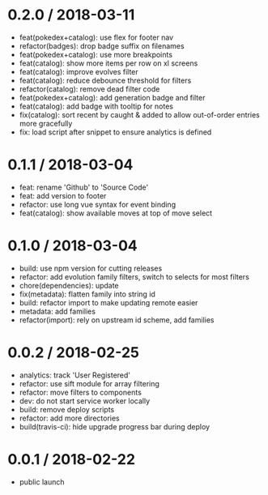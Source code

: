 
0.2.0 / 2018-03-11
==================

  * feat(pokedex+catalog): use flex for footer nav
  * refactor(badges): drop badge suffix on filenames
  * feat(pokedex+catalog): use more breakpoints
  * feat(catalog): show more items per row on xl screens
  * feat(catalog): improve evolves filter
  * feat(catalog): reduce debounce threshold for filters
  * refactor(catalog): remove dead filter code
  * feat(pokedex+catalog): add generation badge and filter
  * feat(catalog): add badge with tooltip for notes
  * fix(catalog): sort recent by caught & added to allow out-of-order entries more gracefully
  * fix: load script after snippet to ensure analytics is defined

0.1.1 / 2018-03-04
==================

  * feat: rename 'Github' to 'Source Code'
  * feat: add version to footer
  * refactor: use long vue syntax for event binding
  * feat(catalog): show available moves at top of move select

0.1.0 / 2018-03-04
==================

  * build: use npm version for cutting releases
  * refactor: add evolution family filters, switch to selects for most filters
  * chore(dependencies): update
  * fix(metadata): flatten family into string id
  * build: refactor import to make updating remote easier
  * metadata: add families
  * refactor(import): rely on upstream id scheme, add families

0.0.2 / 2018-02-25
==================

  * analytics: track 'User Registered'
  * refactor: use sift module for array filtering
  * refactor: move filters to components
  * dev: do not start service worker locally
  * build: remove deploy scripts
  * refactor: add more directories
  * build(travis-ci): hide upgrade progress bar during deploy

0.0.1 / 2018-02-22
==================

  * public launch
